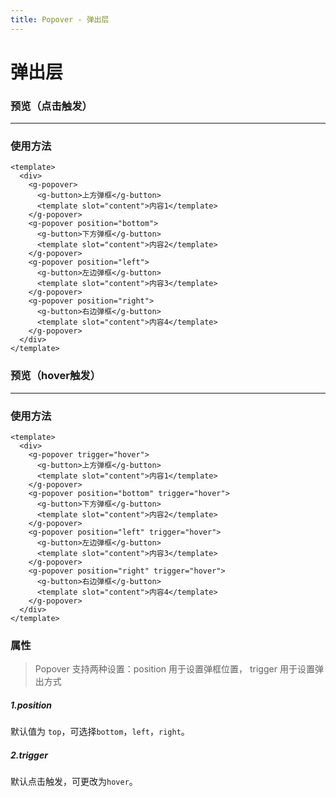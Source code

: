 ```yaml
---
title: Popover - 弹出层
---
```


# 弹出层

### 预览（点击触发）
***
<popover-demo></popover-demo>

### 使用方法
```vue
<template>
  <div>
    <g-popover>
      <g-button>上方弹框</g-button>
      <template slot="content">内容1</template>
    </g-popover>
    <g-popover position="bottom">
      <g-button>下方弹框</g-button>
      <template slot="content">内容2</template>
    </g-popover>
    <g-popover position="left">
      <g-button>左边弹框</g-button>
      <template slot="content">内容3</template>
    </g-popover>
    <g-popover position="right">
      <g-button>右边弹框</g-button>
      <template slot="content">内容4</template>
    </g-popover>
  </div>
</template>
```

### 预览（hover触发）
***
<popover-hover></popover-hover>

### 使用方法
```vue
<template>
  <div>
    <g-popover trigger="hover">
      <g-button>上方弹框</g-button>
      <template slot="content">内容1</template>
    </g-popover>
    <g-popover position="bottom" trigger="hover">
      <g-button>下方弹框</g-button>
      <template slot="content">内容2</template>
    </g-popover>
    <g-popover position="left" trigger="hover">
      <g-button>左边弹框</g-button>
      <template slot="content">内容3</template>
    </g-popover>
    <g-popover position="right" trigger="hover">
      <g-button>右边弹框</g-button>
      <template slot="content">内容4</template>
    </g-popover>
  </div>
</template>
```

### 属性
>Popover 支持两种设置：position 用于设置弹框位置， trigger 用于设置弹出方式

##### 1.position
默认值为 `top`，可选择`bottom`，`left`，`right`。

##### 2.trigger
默认点击触发，可更改为`hover`。